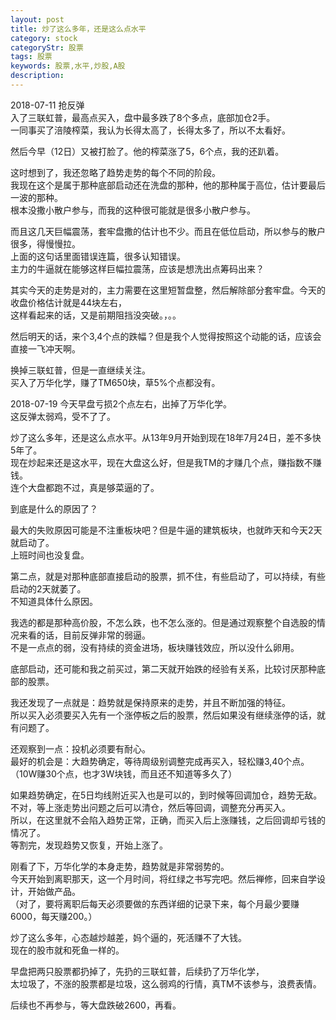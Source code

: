 ```yaml
---
layout: post
title: 炒了这么多年，还是这么点水平
category: stock
categoryStr: 股票
tags: 股票
keywords: 股票,水平,炒股,A股
description: 
---
```


2018-07-11 抢反弹  
入了三联虹普，最高点买入，盘中最多跌了8个多点，底部加仓2手。  
一同事买了涪陵榨菜，我认为长得太高了，长得太多了，所以不太看好。  

然后今早（12日）又被打脸了。他的榨菜涨了5，6个点，我的还趴着。  

这时想到了，我还忽略了趋势走势的每个不同的阶段。  
我现在这个是属于那种底部启动还在洗盘的那种，他的那种属于高位，估计要最后一波的那种。  
根本没撒小散户参与，而我的这种很可能就是很多小散户参与。  

而且这几天巨幅震荡，套牢盘撒的估计也不少。而且在低位启动，所以参与的散户很多，得慢慢拉。  
上面的这句话里面错误连篇，很多认知错误。  
主力的牛逼就在能够这样巨幅拉震荡，应该是想洗出点筹码出来？  

其实今天的走势是对的，主力需要在这里短暂盘整，然后解除部分套牢盘。今天的收盘价格估计就是44块左右，  
这样看起来的话，又是前期阻挡没突破。，。。  

然后明天的话，来个3,4个点的跌幅？但是我个人觉得按照这个动能的话，应该会直接一飞冲天啊。  

换掉三联虹普，但是一直继续关注。  
买入了万华化学，赚了TM650块，草5%个点都没有。  

2018-07-19 今天早盘亏损2个点左右，出掉了万华化学。  
这反弹太弱鸡，受不了了。  

炒了这么多年，还是这么点水平。从13年9月开始到现在18年7月24日，差不多快5年了。  
现在炒起来还是这水平，现在大盘这么好，但是我TM的才赚几个点，赚指数不赚钱。  
连个大盘都跑不过，真是够菜逼的了。  

到底是什么的原因了？  

最大的失败原因可能是不注重板块吧？但是牛逼的建筑板块，也就昨天和今天2天就启动了。  
上班时间也没复盘。  

第二点，就是对那种底部直接启动的股票，抓不住，有些启动了，可以持续，有些启动的2天就萎了。  
不知道具体什么原因。  

我选的都是那种高价股，不怎么跌，也不怎么涨的。但是通过观察整个自选股的情况来看的话，目前反弹非常的弱逼。  
不是一点点的弱，没有持续的资金进场，板块赚钱效应，所以没什么卵用。  

底部启动，还可能和我之前买过，第二天就开始跌的经验有关系，比较讨厌那种底部的股票。  

我还发现了一点就是：趋势就是保持原来的走势，并且不断加强的特征。  
所以买入必须要买入先有一个涨停板之后的股票，然后如果没有继续涨停的话，就有问题了。  

还观察到一点：投机必须要有耐心。  
最好的机会是：大趋势确定，等待周级别调整完成再买入，轻松赚3,40个点。  
（10W赚30个点，也才3W块钱，而且还不知道等多久了）  

如果趋势确定，在5日均线附近买入也是可以的，到时候等回调加仓，趋势无敌。  
不对，等上涨走势出问题之后可以清仓，然后等回调，调整充分再买入。  
所以，在这里就不会陷入趋势正常，正确，而买入后上涨赚钱，之后回调却亏钱的情况了。   
等割完，发现趋势又恢复，开始上涨了。  

刚看了下，万华化学的本身走势，趋势就是非常弱势的。  
今天开始到离职那天，这一个月时间，将红绿之书写完吧。然后禅修，回来自学设计，开始做产品。  
（对了，要将离职后每天必须要做的东西详细的记录下来，每个月最少要赚6000，每天赚200。）  

炒了这么多年，心态越炒越差，妈个逼的，死活赚不了大钱。  
现在的股市就和死鱼一样的。  

早盘把两只股票都扔掉了，先扔的三联虹普，后续扔了万华化学，  
太垃圾了，不涨的股票都是垃圾，这么弱鸡的行情，真TM不该参与，浪费表情。  

后续也不再参与，等大盘跌破2600，再看。   
